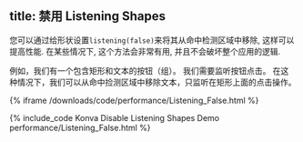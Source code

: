 title: 禁用 Listening Shapes
---


您可以通过给形状设置`listening(false)`来将其从命中检测区域中移除, 这样可以提高性能. 在某些情况下, 这个方法会非常有用, 并且不会破坏整个应用的逻辑.

例如，我们有一个包含矩形和文本的按钮（组）。 我们需要监听按钮点击。
在这种情况下，我们可以从命中捡测区域中移除文本，只监听在矩形上面的点击操作。

{% iframe /downloads/code/performance/Listening_False.html %}

{% include_code Konva Disable Listening Shapes Demo performance/Listening_False.html %}
